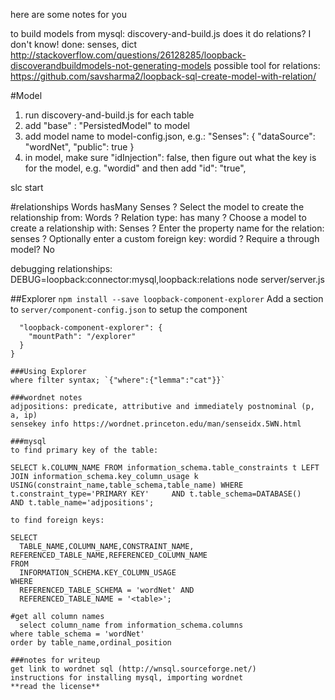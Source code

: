 here are some notes for you

to build models from mysql: discovery-and-build.js
does it do relations? I don't know!
done: senses, dict
http://stackoverflow.com/questions/26128285/loopback-discoverandbuildmodels-not-generating-models
possible tool for relations: https://github.com/savsharma2/loopback-sql-create-model-with-relation/

#Model
1. run discovery-and-build.js for each table
2. add "base" : "PersistedModel" to model
3. add model name to model-config.json, e.g.:
 "Senses": {
    "dataSource": "wordNet",
    "public": true
  } 
4. in model, make sure 
    "idInjection": false,
   then figure out what the key is for the model, e.g. "wordid" and then add "id": "true",

  slc start

  #relationships
  Words hasMany Senses
  ? Select the model to create the relationship from: Words
? Relation type: has many
? Choose a model to create a relationship with: Senses
? Enter the property name for the relation: senses
? Optionally enter a custom foreign key: wordid
? Require a through model? No

debugging relationships: DEBUG=loopback:connector:mysql,loopback:relations node server/server.js


  ##Explorer
  `npm install --save loopback-component-explorer` 
  Add a section to `server/component-config.json` to setup the component
```{
  "loopback-component-explorer": {
    "mountPath": "/explorer"
  }
}

###Using Explorer
where filter syntax; `{"where":{"lemma":"cat"}}`

###wordnet notes
adjpositions: predicate, attributive and immediately postnominal (p, a, ip)
sensekey info https://wordnet.princeton.edu/man/senseidx.5WN.html

###mysql
to find primary key of the table: 

SELECT k.COLUMN_NAME FROM information_schema.table_constraints t LEFT JOIN information_schema.key_column_usage k USING(constraint_name,table_schema,table_name) WHERE t.constraint_type='PRIMARY KEY'     AND t.table_schema=DATABASE()     AND t.table_name='adjpositions';

to find foreign keys:

SELECT 
  TABLE_NAME,COLUMN_NAME,CONSTRAINT_NAME, REFERENCED_TABLE_NAME,REFERENCED_COLUMN_NAME
FROM
  INFORMATION_SCHEMA.KEY_COLUMN_USAGE
WHERE
  REFERENCED_TABLE_SCHEMA = 'wordNet' AND
  REFERENCED_TABLE_NAME = '<table>';

#get all column names
  select column_name from information_schema.columns
where table_schema = 'wordNet'
order by table_name,ordinal_position

###notes for writeup
get link to wordnet sql (http://wnsql.sourceforge.net/)
instructions for installing mysql, importing wordnet
**read the license**